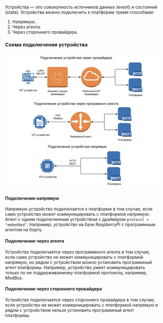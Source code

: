 Устройства — это совокупность источников данных (event) и состояний (state).
Устройства можно подключить к платформе тремя способами:

1. Напрямую.
2. Через агента.
3. Через стороннего провайдера.

### Схема подключения устройства

![](./assets/diagram-png)

#### Подключение напрямую

Напрямую устройство подключается к платформе в том случае, если само устройство может коммуницировать с платформой напрямую.
Агент с одним подключенным устройством с драйвером `protocol = "embedded"`. Например, устройство на базе *RaspberryPi* с программным агентом на борту.

#### Подключение через агента

Устройство подключается через программного агента в том случае, если само устройство не может коммуницировать с платформой напрямую, но рядом с устройством можно установить программный агент платформы. Например, устройство умеет коммуницировать только по не поддерживаемому платформой протоколу, например, *ModBus*.

#### Подключение через стороннего провайдера

Устройство подключается через стороннего провайдера в том случае, если устройство не может коммуницировать с платформой напрямую и рядом с устройством нельзя установить программный агент платформы.
